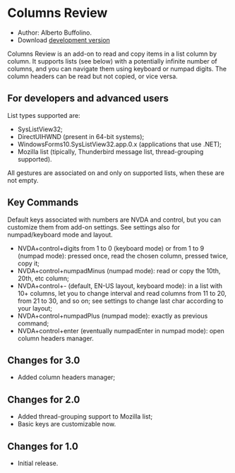 # Columns Review #

* Author: Alberto Buffolino.
* Download [development version][2]

Columns Review is an add-on to read and copy items in a list column by column. It supports lists (see below) with a potentially infinite number of columns, and you can navigate them using keyboard or numpad digits. The column headers can be read but not copied, or vice versa.

## For developers and advanced users ##

List types supported are:

* SysListView32;
* DirectUIHWND (present in 64-bit systems);
* WindowsForms10.SysListView32.app.0.x (applications that use .NET);
* Mozilla list (tipically, Thunderbird message list, thread-grouping supported).

All gestures are associated on and only on supported lists, when these are not empty.

## Key Commands ##

Default keys associated with numbers are NVDA and control, but you can customize them from add-on settings. See settings also for numpad/keyboard mode and layout.

* NVDA+control+digits from 1 to 0 (keyboard mode) or from 1 to 9 (numpad mode): pressed once, read the chosen column, pressed twice, copy it;
* NVDA+control+numpadMinus (numpad mode): read or copy the 10th, 20th, etc column;
* NVDA+control+- (default, EN-US layout, keyboard mode): in a list with 10+ columns, let you to change interval and read columns from 11 to 20, from 21 to 30, and so on; see settings to change last char according to your layout;
* NVDA+control+numpadPlus (numpad mode): exactly as previous command;
* NVDA+control+enter (eventually numpadEnter in numpad mode): open column headers manager.

## Changes for 3.0 ##

* Added column headers manager;

## Changes for 2.0 ##

* Added thread-grouping support to Mozilla list;
* Basic keys are customizable now.

## Changes for 1.0 ##

* Initial release.


[2]: https://raw.githubusercontent.com/ABuffEr/columnsReview/master/columnsReview-3.0-20180825-dev.nvda-addon

